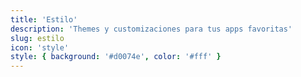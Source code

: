 ```yaml
---
title: 'Estilo'
description: 'Themes y customizaciones para tus apps favoritas'
slug: estilo
icon: 'style'
style: { background: '#d0074e', color: '#fff' }
---
```

